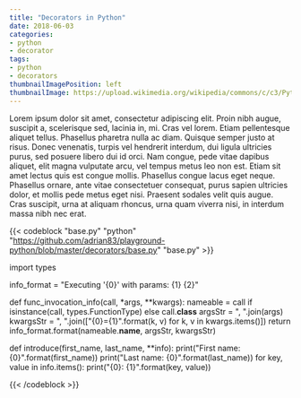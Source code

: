 ```yaml
---
title: "Decorators in Python"
date: 2018-06-03
categories:
- python
- decorator
tags:
- python
- decorators
thumbnailImagePosition: left
thumbnailImage: https://upload.wikimedia.org/wikipedia/commons/c/c3/Python-logo-notext.svg
---
```


Lorem ipsum dolor sit amet, consectetur adipiscing elit. Proin nibh augue, suscipit a, scelerisque sed, lacinia in, mi. Cras vel lorem. Etiam pellentesque aliquet tellus. Phasellus pharetra nulla ac diam. Quisque semper justo at risus. Donec venenatis, turpis vel hendrerit interdum, dui ligula ultricies purus, sed posuere libero dui id orci. Nam congue, pede vitae dapibus aliquet, elit magna vulputate arcu, vel tempus metus leo non est. Etiam sit amet lectus quis est congue mollis. Phasellus congue lacus eget neque. Phasellus ornare, ante vitae consectetuer consequat, purus sapien ultricies dolor, et mollis pede metus eget nisi. Praesent sodales velit quis augue. Cras suscipit, urna at aliquam rhoncus, urna quam viverra nisi, in interdum massa nibh nec erat.



{{< codeblock "base.py" "python" "https://github.com/adrian83/playground-python/blob/master/decorators/base.py" "base.py" >}}

import types

info_format = "Executing '{0}' with params: {1} {2}"

def func_invocation_info(call, *args, **kwargs):
    nameable = call if isinstance(call, types.FunctionType) else call.__class__
    argsStr = ", ".join(args)
    kwargsStr = ", ".join(["{0}={1}".format(k, v) for k, v in kwargs.items()])
    return info_format.format(nameable.__name__, argsStr, kwargsStr)

def introduce(first_name, last_name, **info):
    print("First name: {0}".format(first_name))
    print("Last name: {0}".format(last_name))
    for key, value in info.items():
        print("{0}: {1}".format(key, value))

{{< /codeblock >}}
